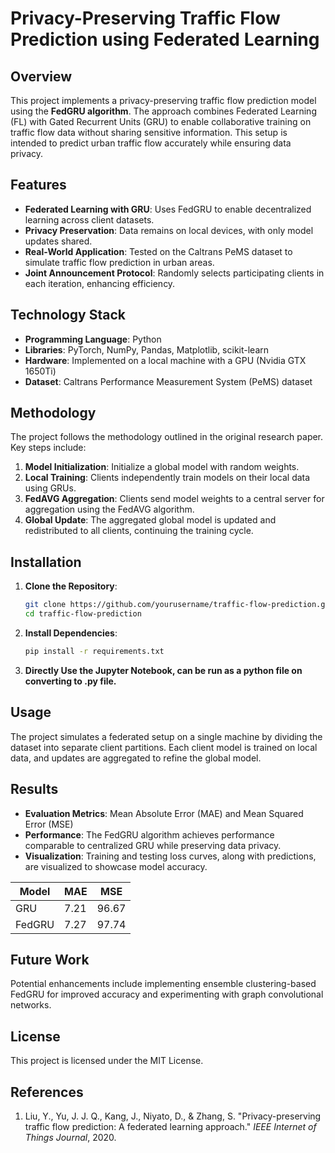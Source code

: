 # Privacy-Preserving Traffic Flow Prediction using Federated Learning

## Overview

This project implements a privacy-preserving traffic flow prediction model using the **FedGRU algorithm**. The approach combines Federated Learning (FL) with Gated Recurrent Units (GRU) to enable collaborative training on traffic flow data without sharing sensitive information. This setup is intended to predict urban traffic flow accurately while ensuring data privacy.

## Features

- **Federated Learning with GRU**: Uses FedGRU to enable decentralized learning across client datasets.
- **Privacy Preservation**: Data remains on local devices, with only model updates shared.
- **Real-World Application**: Tested on the Caltrans PeMS dataset to simulate traffic flow prediction in urban areas.
- **Joint Announcement Protocol**: Randomly selects participating clients in each iteration, enhancing efficiency.

## Technology Stack

- **Programming Language**: Python
- **Libraries**: PyTorch, NumPy, Pandas, Matplotlib, scikit-learn
- **Hardware**: Implemented on a local machine with a GPU (Nvidia GTX 1650Ti)
- **Dataset**: Caltrans Performance Measurement System (PeMS) dataset

## Methodology

The project follows the methodology outlined in the original research paper. Key steps include:

1. **Model Initialization**: Initialize a global model with random weights.
2. **Local Training**: Clients independently train models on their local data using GRUs.
3. **FedAVG Aggregation**: Clients send model weights to a central server for aggregation using the FedAVG algorithm.
4. **Global Update**: The aggregated global model is updated and redistributed to all clients, continuing the training cycle.

## Installation

1. **Clone the Repository**:
   ```bash
   git clone https://github.com/yourusername/traffic-flow-prediction.git
   cd traffic-flow-prediction
   ```

2. **Install Dependencies**:
   ```bash
   pip install -r requirements.txt
   ```

3. **Directly Use the Jupyter Notebook, can be run as a python file on converting to .py file.**

## Usage

The project simulates a federated setup on a single machine by dividing the dataset into separate client partitions. Each client model is trained on local data, and updates are aggregated to refine the global model.

## Results

- **Evaluation Metrics**: Mean Absolute Error (MAE) and Mean Squared Error (MSE)
- **Performance**: The FedGRU algorithm achieves performance comparable to centralized GRU while preserving data privacy.
- **Visualization**: Training and testing loss curves, along with predictions, are visualized to showcase model accuracy.

| Model | MAE  | MSE   |
|-------|------|-------|
| GRU   | 7.21 | 96.67 |
| FedGRU| 7.27 | 97.74 |

## Future Work

Potential enhancements include implementing ensemble clustering-based FedGRU for improved accuracy and experimenting with graph convolutional networks.

## License

This project is licensed under the MIT License.

## References

1. Liu, Y., Yu, J. J. Q., Kang, J., Niyato, D., & Zhang, S. "Privacy-preserving traffic flow prediction: A federated learning approach." *IEEE Internet of Things Journal*, 2020.
